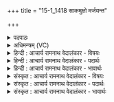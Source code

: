 +++
title = "15-1_1418 साकमुक्षो मर्जयन्त"

+++
<details><summary>पदपाठः</summary>

सा꣣कमु꣡क्षः꣢। सा꣣कम्। उ꣡क्षः꣢꣯। म꣣र्जयन्त। स्व꣡सा꣢꣯रः। द꣡श꣢꣯। धी꣡र꣢꣯स्य। धी꣣त꣡यः꣢। ध꣡नु꣢꣯त्रीः। ह꣡रिः꣢꣯। प꣡रि꣢꣯। अ꣣द्रवत्। जाः꣢। सू꣡र्य꣢꣯स्य। सु। ऊ꣣र्यस्य। द्रो꣡ण꣢꣯म्। न꣣नक्षे। अ꣡त्यः꣢꣯। न। वा꣣जी꣢। १४१८।
</details>

<details><summary>अधिमन्त्रम् (VC)</summary>

- पवमानः सोमः
- नोधा गौतमः
- त्रिष्टुप्
- धैवतः
</details>

<details><summary>हिन्दी : आचार्य रामनाथ वेदालंकार - विषयः</summary>

प्रथम ऋचा की व्याख्या पूर्वार्चिक में ५३८ क्रमाङ्क पर सोम ओषधि और परमात्मा की प्राप्ति के विषय में की जा चुकी है। यहाँ परमात्मा की ही प्राप्ति का विषय भिन्न प्रकार से वर्णित है।
</details>

<details><summary>हिन्दी : आचार्य रामनाथ वेदालंकार - पदार्थः</summary>

पदार्थान्वय -  (धीरस्य) ध्यान में संलग्न जीवात्मा को (साकमुक्षः) एक साथ ज्ञान से सींचनेवाली, (स्वसारः) बहिनों के समान प्रिय, (धनुत्र्यः) तृप्ति प्रदान करनेवाली (दश) दस (धीतयः) चार वेद और छह वेदाङ्गरूप प्रज्ञाएँ (मर्जयन्त) शुद्ध करती हैं। तब (सूर्यस्य) सूर्य के समान प्रकाशमान और प्रकाशक परमात्मा का (जाः) पुत्र (हरिः) जीवात्मा (पर्यद्रवत्) परमात्मा को पाने के लिए सक्रिय हो जाता है और (अत्यः न) घोड़े के समान (वाजी) वेगवान् वह (द्रोणम्) प्राप्तव्य उस अपने पिता परमात्मा को (ननक्षे) पा लेता है ॥१॥ यहाँ उपमालङ्कार है। द्वितीय चरण में धकार का और चतुर्थ में नकार का अनुप्रास है ॥१॥
</details>

<details><summary>हिन्दी : आचार्य रामनाथ वेदालंकार - भावार्थः</summary>

भावार्थ -  वेद-वेदाङ्गों को आचार्य से भलीभाँति पढ़कर ज्ञानी और अत्यन्त निर्मल अन्तःकरणवाला जीव अभ्युदय और निःश्रेयस प्राप्त करने में समर्थ हो जाता है ॥१॥
</details>

<details><summary>संस्कृत : आचार्य रामनाथ वेदालंकार - विषयः</summary>

तत्र प्रथमा ऋक् पूर्वार्चिके ५३८ क्रमाङ्के सोमौषधिविषये परमात्मप्राप्तिविषये च व्याख्याता। अत्र परमात्मप्राप्तिविषय एव प्रकारान्तरेणोच्यते।
</details>

<details><summary>संस्कृत : आचार्य रामनाथ वेदालंकार - पदार्थः</summary>

पदार्थान्वय -  (धीरस्य) ध्यानरतस्य जीवात्मनः (साकमुक्षः) युगपत् ज्ञानसेक्त्र्यः, (स्वसारः) भगिनीवत् प्रियाः, (धनुत्र्यः) प्रीणयित्र्यः (दश) दशसंख्यकाः (धीतयः) प्रज्ञाः—चत्वारो वेदाः षड् वेदाङ्गानि च, (मर्जयन्त) मार्जयन्ति। ततश्च (सूर्यस्य) सूर्यवत् प्रकाशमानस्य प्रकाशकस्य च परमात्मनः (जाः) पुत्रः (हरिः) जीवात्मा (पर्यद्रवत्) परिद्रवति, परमात्मानं प्राप्तुं सक्रियो भवति, किञ्च (अत्यः न) अश्वः इव (वाजी) वेगवान् सः (द्रोणम्) प्राप्तव्यं तं स्वपितृभूतं परमात्मानम्। [द्रूयते प्राप्यते इति द्रोणः। कॄवॄजॄसिद्रूपन्यनिस्वपिभ्यो नित्। उ० ३।१० इति नः प्रत्ययः, तस्य निद्वद्भावश्च, नित्त्वादाद्युदात्तत्वम्।] (ननक्षे) प्राप्नोति ॥१॥ अत्रोपमालङ्कारः। द्वितीये पादे धकारानुप्रासः चतुर्थे च नकारानुप्रासः ॥१॥
</details>

<details><summary>संस्कृत : आचार्य रामनाथ वेदालंकार - भावार्थः</summary>

भावार्थ -  वेदवेदाङ्गान्याचार्यात् सम्यगधीत्य ज्ञानवान् नितान्तनिर्मलस्वान्तो जीवोऽभ्युदयं निःश्रेयसं च प्राप्तुं क्षमते ॥१॥
</details>